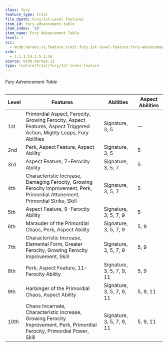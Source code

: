 ```yaml
---
class: fury
feature_type: trait
file_dpath: Fury/1st-Level Features
item_id: fury-advancement-table
item_index: '16'
item_name: Fury Advancement Table
level: 1
scc:
  - mcdm.heroes.v1:feature.trait.fury.1st-level-feature:fury-advancement-table
scdc:
  - 1.1.1:14.1.5.1:16
source: mcdm.heroes.v1
type: feature/trait/fury/1st-level-feature
---
```


###### Fury Advancement Table

| Level | Features                                                                                                                        | Abilities                 | Aspect Abilities |
| ----- | ------------------------------------------------------------------------------------------------------------------------------- | ------------------------- | ---------------- |
| 1st   | Primordial Aspect, Ferocity, Growing Ferocity, Aspect Features, Aspect Triggered Action, Mighty Leaps, Fury Abilities           | Signature, 3, 5           | —                |
| 2nd   | Perk, Aspect Feature, Aspect Ability                                                                                            | Signature, 3, 5           | 5                |
| 3rd   | Aspect Feature, 7-Ferocity Ability                                                                                              | Signature, 3, 5, 7        | 5                |
| 4th   | Characteristic Increase, Damaging Ferocity, Growing Ferocity Improvement, Perk, Primordial Attunement, Primordial Strike, Skill | Signature, 3, 5, 7        | 5                |
| 5th   | Aspect Feature, 9-Ferocity Ability                                                                                              | Signature, 3, 5, 7, 9     | 5                |
| 6th   | Marauder of the Primordial Chaos, Perk, Aspect Ability                                                                          | Signature, 3, 5, 7, 9     | 5, 9             |
| 7th   | Characteristic Increase, Elemental Form, Greater Ferocity, Growing Ferocity Improvement, Skill                                  | Signature, 3, 5, 7, 9     | 5, 9             |
| 8th   | Perk, Aspect Feature, 11-Ferocity Ability                                                                                       | Signature, 3, 5, 7, 9, 11 | 5, 9             |
| 9th   | Harbinger of the Primordial Chaos, Aspect Ability                                                                               | Signature, 3, 5, 7, 9, 11 | 5, 9, 11         |
| 10th  | Chaos Incarnate, Characteristic Increase, Growing Ferocity Improvement, Perk, Primordial Ferocity, Primordial Power, Skill      | Signature, 3, 5, 7, 9, 11 | 5, 9, 11         |
